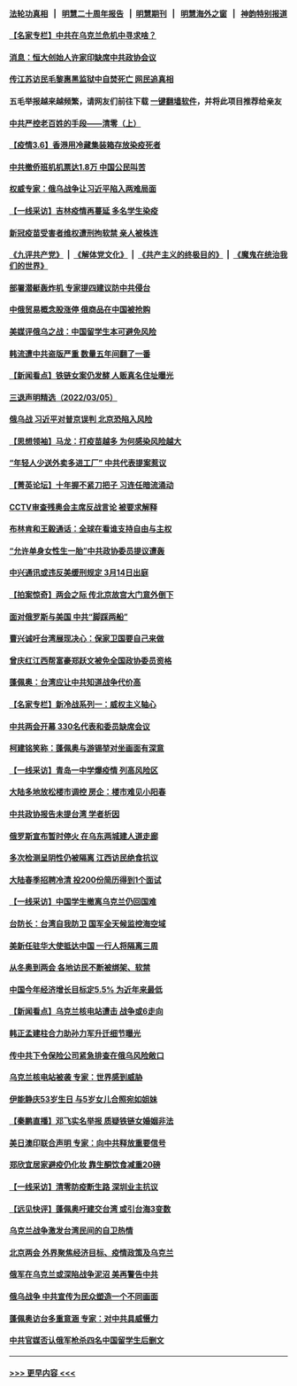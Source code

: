 #### [法轮功真相](https://github.com/gfw-breaker/truth/blob/master/README.md?t=0) &nbsp;&nbsp;|&nbsp;&nbsp; [明慧二十周年报告](https://github.com/gfw-breaker/mh-reports/blob/master/README.md?t=0) &nbsp;&nbsp;|&nbsp;&nbsp;[明慧期刊](https://github.com/gfw-breaker/mh-qikan) &nbsp;&nbsp;|&nbsp;&nbsp; [明慧海外之窗](https://github.com/gfw-breaker/mh-news/blob/master/README.md?t=0) &nbsp;&nbsp;|&nbsp;&nbsp; [神韵特别报道](https://github.com/gfw-breaker/mh-news/blob/master/shenyun.md?t=0)
#### [【名家专栏】中共在乌克兰危机中寻求啥？](../pages/nsc413/n13626174.md?t=03070550) 
#### [消息：恒大创始人许家印缺席中共政协会议](../pages/nsc413/n13626466.md?t=03070550) 
#### [传江苏访民毛黎惠黑监狱中自焚死亡 网民追真相](../pages/nsc413/n13626175.md?t=03070550) 
#### 五毛举报越来越频繁，请网友们前往下载 [一键翻墙软件](https://github.com/gfw-breaker/ssr-accounts)，并将此项目推荐给亲友
#### [中共严控老百姓的手段——清零（上）](../pages/nsc413/n13623997.md?t=03070550) 
#### [【疫情3.6】香港用冷藏集装箱存放染疫死者](../pages/nsc413/n13625689.md?t=03070550) 
#### [中共撤侨班机机票达1.8万 中国公民叫苦](../pages/nsc413/n13625353.md?t=03070550) 
#### [权威专家：俄乌战争让习近平陷入两难局面](../pages/nsc413/n13624631.md?t=03070550) 
#### [【一线采访】吉林疫情再蔓延 多名学生染疫](../pages/nsc413/n13625309.md?t=03070550) 
#### [新冠疫苗受害者维权遭刑拘软禁 亲人被株连](../pages/nsc413/n13625585.md?t=03070550) 
#### [《九评共产党》](https://github.com/begood0513/9ping.md/blob/master/README.md) &nbsp;|&nbsp; [《解体党文化》](../../../../jtdwh.md/blob/master/README.md)  &nbsp;|&nbsp; [《共产主义的终极目的》](../../../../gczydzjmd.md/blob/master/README.md) &nbsp;|&nbsp; [《魔鬼在统治我们的世界》](../../../../mgztzwmdsj.md/blob/master/README.md) 
#### [部署潜艇轰炸机 专家提四建议防中共侵台](../pages/nsc413/n13623089.md?t=03070550) 
#### [中俄贸易概念股涨停 俄商品在中国被抢购](../pages/nsc413/n13625369.md?t=03070550) 
#### [美媒评俄乌之战：中国留学生本可避免风险](../pages/nsc413/n13625164.md?t=03070550) 
#### [韩流遭中共盗版严重 数量五年间翻了一番](../pages/nsc413/n13625310.md?t=03070550) 
#### [【新闻看点】铁链女案仍发酵 人贩真名住址曝光](../pages/nsc413/n13624465.md?t=03070550) 
#### [三退声明精选（2022/03/05）](../pages/nsc413/n13625200.md?t=03070550) 
#### [俄乌战 习近平对普京误判 北京恐陷入风险](../pages/nsc413/n13616600.md?t=03070550) 
#### [【思想领袖】马龙：打疫苗越多 为何感染风险越大](../pages/nsc413/n13607564.md?t=03070550) 
#### [“年轻人少送外卖多进工厂” 中共代表提案惹议](../pages/nsc413/n13624825.md?t=03070550) 
#### [【菁英论坛】十年握不紧刀把子 习连任暗流涌动](../pages/nsc413/n13624882.md?t=03070550) 
#### [CCTV审查残奥会主席反战言论 被要求解释](../pages/nsc413/n13624498.md?t=03070550) 
#### [布林肯和王毅通话：全球在看谁支持自由与主权](../pages/nsc413/n13624524.md?t=03070550) 
#### [“允许单身女性生一胎”中共政协委员提议遭轰](../pages/nsc413/n13624662.md?t=03070550) 
#### [中兴通讯或违反美缓刑规定 3月14日出庭](../pages/nsc413/n13624582.md?t=03070550) 
#### [【拍案惊奇】两会之际 传北京故宫大门意外倒下](../pages/nsc413/n13624436.md?t=03070550) 
#### [面对俄罗斯与美国 中共“脚踩两船”](../pages/nsc413/n13624563.md?t=03070550) 
#### [曹兴诚吁台湾展现决心：保家卫国要自己来做](../pages/nsc413/n13624426.md?t=03070550) 
#### [曾庆红江西帮富豪郑跃文被免全国政协委员资格](../pages/nsc413/n13624427.md?t=03070550) 
#### [蓬佩奥：台湾应让中共知道战争代价高](../pages/nsc413/n13624095.md?t=03070550) 
#### [【名家专栏】新冷战系列一：威权主义轴心](../pages/nsc413/n13624083.md?t=03070550) 
#### [中共两会开幕 330名代表和委员缺席会议](../pages/nsc413/n13623968.md?t=03070550) 
#### [柯建铭笑称：蓬佩奥与游锡堃对坐画面有深意](../pages/nsc413/n13623860.md?t=03070550) 
#### [【一线采访】青岛一中学爆疫情 列高风险区](../pages/nsc413/n13623892.md?t=03070550) 
#### [大陆多地放松楼市调控 房企：楼市难见小阳春](../pages/nsc413/n13623803.md?t=03070550) 
#### [中共政协报告未提台湾 学者析因](../pages/nsc413/n13623876.md?t=03070550) 
#### [俄罗斯宣布暂时停火 在乌东两城建人道走廊](../pages/nsc413/n13623848.md?t=03070550) 
#### [多次检测呈阴性仍被隔离 江西访民绝食抗议](../pages/nsc413/n13623852.md?t=03070550) 
#### [大陆春季招聘冷清 投200份简历得到1个面试](../pages/nsc413/n13623354.md?t=03070550) 
#### [【一线采访】中国学生撤离乌克兰仍回国难](../pages/nsc413/n13623635.md?t=03070550) 
#### [台防长：台湾自我防卫 国军全天候监控海空域](../pages/nsc413/n13623365.md?t=03070550) 
#### [美新任驻华大使抵达中国 一行人将隔离三周](../pages/nsc413/n13623439.md?t=03070550) 
#### [从冬奥到两会 各地访民不断被绑架、软禁](../pages/nsc413/n13623432.md?t=03070550) 
#### [中国今年经济增长目标定5.5% 为近年来最低](../pages/nsc413/n13623384.md?t=03070550) 
#### [【新闻看点】乌克兰核电站遭击 战争或6走向](../pages/nsc413/n13622508.md?t=03070550) 
#### [韩正孟建柱合力助孙力军升迁细节曝光](../pages/nsc413/n13623303.md?t=03070550) 
#### [传中共下令保险公司紧急排查在俄乌风险敞口](../pages/nsc413/n13623140.md?t=03070550) 
#### [乌克兰核电站被袭 专家：世界感到威胁](../pages/nsc413/n13623239.md?t=03070550) 
#### [伊能静庆53岁生日 与5岁女儿合照宛如姐妹](../pages/nsc413/n13622771.md?t=03070550) 
#### [【秦鹏直播】邓飞实名举报 质疑铁链女婚姻非法](../pages/nsc413/n13622963.md?t=03070550) 
#### [美日澳印联合声明 专家：向中共释放重要信号](../pages/nsc413/n13622812.md?t=03070550) 
#### [郑欣宜居家避疫仍化妆 靠生酮饮食减重20磅](../pages/nsc413/n13622910.md?t=03070550) 
#### [【一线采访】清零防疫断生路 深圳业主抗议](../pages/nsc413/n13622258.md?t=03070550) 
#### [【远见快评】蓬佩奥吁建交台湾 或引台海3变数](../pages/nsc413/n13622943.md?t=03070550) 
#### [乌克兰战争激发台湾民间的自卫热情](../pages/nsc413/n13622830.md?t=03070550) 
#### [北京两会 外界聚焦经济目标、疫情政策及乌克兰](../pages/nsc413/n13622785.md?t=03070550) 
#### [俄军在乌克兰或深陷战争泥沼 美再警告中共](../pages/nsc413/n13622400.md?t=03070550) 
#### [俄乌战争 中共宣传为民众塑造一个不同画面](../pages/nsc413/n13622651.md?t=03070550) 
#### [蓬佩奥访台多重意涵 专家：对中共具威慑力](../pages/nsc413/n13622269.md?t=03070550) 
#### [中共官媒否认俄军枪杀四名中国留学生后删文](../pages/nsc413/n13620188.md?t=03070550) 

----
#### [ >>> 更早内容 <<< ](../indexes/nsc413-earlier.md)
